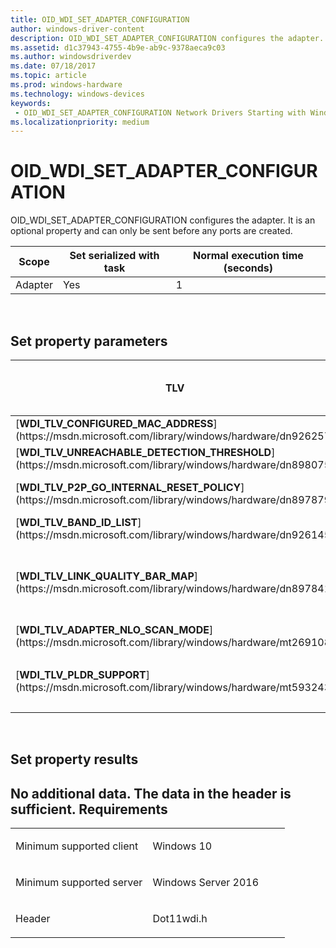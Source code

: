 ```yaml
---
title: OID_WDI_SET_ADAPTER_CONFIGURATION
author: windows-driver-content
description: OID_WDI_SET_ADAPTER_CONFIGURATION configures the adapter. It is an optional property and can only be sent before any ports are created.
ms.assetid: d1c37943-4755-4b9e-ab9c-9378aeca9c03
ms.author: windowsdriverdev 
ms.date: 07/18/2017 
ms.topic: article 
ms.prod: windows-hardware 
ms.technology: windows-devices 
keywords:
 - OID_WDI_SET_ADAPTER_CONFIGURATION Network Drivers Starting with Windows Vista
ms.localizationpriority: medium
---
```


# OID\_WDI\_SET\_ADAPTER\_CONFIGURATION


OID\_WDI\_SET\_ADAPTER\_CONFIGURATION configures the adapter. It is an optional property and can only be sent before any ports are created.

| Scope   | Set serialized with task | Normal execution time (seconds) |
|---------|--------------------------|---------------------------------|
| Adapter | Yes                      | 1                               |

 

## Set property parameters


<table>
<colgroup>
<col width="25%" />
<col width="25%" />
<col width="25%" />
<col width="25%" />
</colgroup>
<thead>
<tr class="header">
<th>TLV</th>
<th>Multiple TLV instances allowed</th>
<th>Optional</th>
<th>Description</th>
</tr>
</thead>
<tbody>
<tr class="odd">
<td>[<strong>WDI_TLV_CONFIGURED_MAC_ADDRESS</strong>](https://msdn.microsoft.com/library/windows/hardware/dn926257)</td>
<td></td>
<td>X</td>
<td>MAC address.</td>
</tr>
<tr class="even">
<td>[<strong>WDI_TLV_UNREACHABLE_DETECTION_THRESHOLD</strong>](https://msdn.microsoft.com/library/windows/hardware/dn898075)</td>
<td></td>
<td>X</td>
<td>Unreachable detection threshold.</td>
</tr>
<tr class="odd">
<td>[<strong>WDI_TLV_P2P_GO_INTERNAL_RESET_POLICY</strong>](https://msdn.microsoft.com/library/windows/hardware/dn897879)</td>
<td></td>
<td>X</td>
<td>Policy used by the firmware for operating channel selection after a Wi-Fi Direct GO Reset is stopped/restarted.</td>
</tr>
<tr class="even">
<td>[<strong>WDI_TLV_BAND_ID_LIST</strong>](https://msdn.microsoft.com/library/windows/hardware/dn926145)</td>
<td></td>
<td>X</td>
<td>List of band IDs.</td>
</tr>
<tr class="odd">
<td>[<strong>WDI_TLV_LINK_QUALITY_BAR_MAP</strong>](https://msdn.microsoft.com/library/windows/hardware/dn897841)</td>
<td></td>
<td></td>
<td>Mapping of signal quality to Wi-Fi signal strength bars. This field should be ignored by the adapter and it should use the behavior specified in [NDIS_STATUS_WDI_INDICATION_LINK_STATE_CHANGE](ndis-status-wdi-indication-link-state-change.md) for doing Link Quality notifications.</td>
</tr>
<tr class="even">
<td>[<strong>WDI_TLV_ADAPTER_NLO_SCAN_MODE</strong>](https://msdn.microsoft.com/library/windows/hardware/mt269108)</td>
<td></td>
<td>X</td>
<td>Indicates whether the NLO scans should be performed in active or passive mode.</td>
</tr>
<tr class="odd">
<td>[<strong>WDI_TLV_PLDR_SUPPORT</strong>](https://msdn.microsoft.com/library/windows/hardware/mt593243)</td>
<td></td>
<td></td>
<td>Added in Windows 10, version 1511, WDI version 1.0.10.
<p>Specifies if PLDR is supported.</p></td>
</tr>
</tbody>
</table>

 

## Set property results


No additional data. The data in the header is sufficient.
Requirements
------------

<table>
<colgroup>
<col width="50%" />
<col width="50%" />
</colgroup>
<tbody>
<tr class="odd">
<td><p>Minimum supported client</p></td>
<td><p>Windows 10</p></td>
</tr>
<tr class="even">
<td><p>Minimum supported server</p></td>
<td><p>Windows Server 2016</p></td>
</tr>
<tr class="odd">
<td><p>Header</p></td>
<td>Dot11wdi.h</td>
</tr>
</tbody>
</table>

 

 




